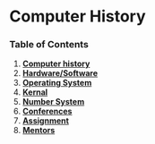 # Computer History

### Table of Contents
1. **[Computer history](#computer-history)**
2. **[Hardware/Software](#hardware)** 
3. **[Operating System](#operating-system)**
4. **[Kernal](#kernal)** 
5. **[Number System](#number-system)**
6. **[Conferences](#conferences)**
7. **[Assignment](#assignment)**
8. **[Mentors](#mentor)**
